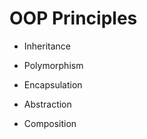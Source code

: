 # OOP Principles







* Inheritance
* Polymorphism
* Encapsulation



* Abstraction
* Composition




